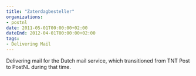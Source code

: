 ```yaml
---
title: "Zaterdagbesteller"
organizations:
- postnl
date: 2011-05-01T00:00:00+02:00
dateEnd: 2012-04-01T00:00:00+02:00
tags:
- Delivering Mail
---
```


Delivering mail for the Dutch mail service, which transitioned from TNT Post to PostNL during that time.
